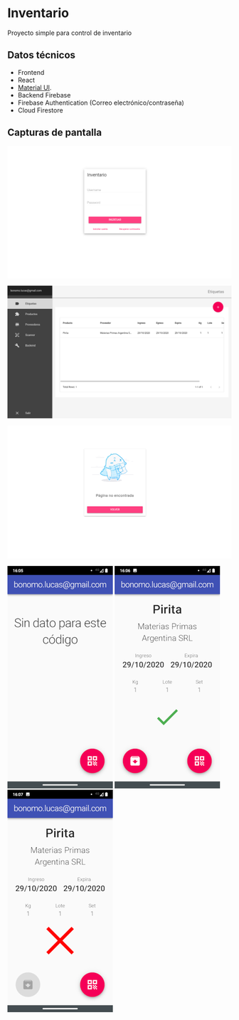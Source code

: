 # Inventario
Proyecto simple para control de inventario

## Datos técnicos
 - Frontend
  - React
  - [Material UI](https://material-ui.com).
 - Backend Firebase
  - Firebase Authentication (Correo electrónico/contraseña)
  - Cloud Firestore

## Capturas de pantalla

![login](media/login.png)

![general](media/general.png)

![404](media/404.png)

![qr1](media/qr1.png)
![qr2](media/qr2.png)
![qr3](media/qr3.png)
